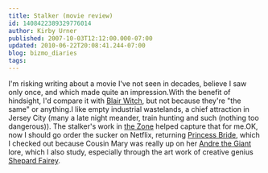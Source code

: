 ```yaml
---
title: Stalker (movie review)
id: 1408422389329776014
author: Kirby Urner
published: 2007-10-03T12:12:00.000-07:00
updated: 2010-06-22T20:08:41.244-07:00
blog: bizmo_diaries
tags: 
---
```


I'm risking writing about a movie I've not seen in decades, believe I saw only once, and which made quite an impression.With the benefit of hindsight, I'd compare it with [Blair Witch](http://worldgame.blogspot.com/2006/08/drinking-liberally.html), but not because they're "the same" or anything.I like empty industrial wastelands, a chief attraction in Jersey City (many a late night meander, train hunting and such (nothing too dangerous)).  The stalker's work in [the Zone](http://www.imdb.com/title/tt0079944/) helped capture that for me.OK, now I should go order the sucker on Netflix, returning [Princess Bride](http://worldgame.blogspot.com/2007/10/princess-bride-movie-review.html), which I checked out because Cousin Mary was really up on her [Andre the Giant](http://www.imdb.com/name/nm0000764/) lore, which I also study, especially through the art work of creative genius [Shepard Fairey](http://images.google.com/images?hl=en&q=%22obey+giant%22&).[](https://blogger.googleusercontent.com/img/b/R29vZ2xl/AVvXsEiBtn6rjNluAgDmR3WNPGqvtc9svlD6LH0xT74yAanCWi17qp80YObdwNg63p4jvN7Cq-f9F38uCN7ShYCln9KFU1R8u4Ek7iK0cp4zVxqxJPSW5iptkDRNWgRVPmSDF1HYFcih/s1600-h/311_Don't_Tread_on_Me.jpg)